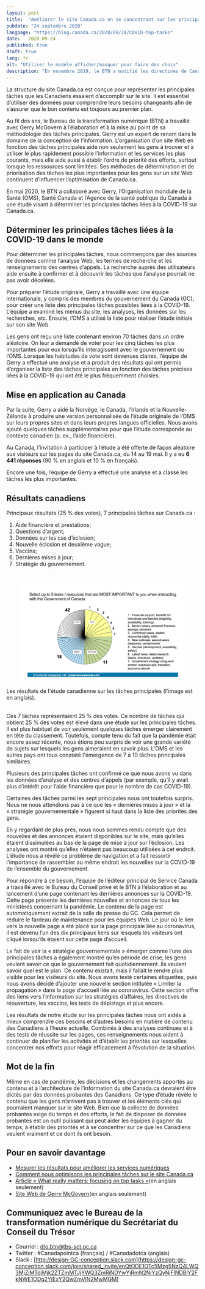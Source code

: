 ```yaml
---
layout: post
title:  "Améliorer le site Canada.ca en se concentrant sur les principales tâches liées à la COVID-19"
pubdate: "24 septembre 2020"
langpage: "https://blog.canada.ca/2020/09/24/COVID-top-tasks"
date:   2020-09-24
published: true
draft: true
lang: fr
alt: "Utiliser le modèle afficher/masquer pour faire des choix"
description: "En novembre 2019, le BTN a modifié les directives de Canada.ca pour permettre l’utilisation du modèle afficher/masquer afin de présenter un choix entre des réponses mutuellement exclusives."
---
```

La structure du site Canada.ca est conçue pour représenter les principales tâches que les Canadiens essaient d’accomplir sur le site. Il est essentiel d’utiliser des données pour comprendre leurs besoins changeants afin de s’assurer que le bon contenu est toujours au premier plan.

Au fil des ans, le Bureau de la transformation numérique (BTN) a travaillé avec Gerry McGovern à l’élaboration et à la mise au point de sa méthodologie des tâches principales. Gerry est un expert de renom dans le domaine de la conception de l’information. L’organisation d’un site Web en fonction des tâches principales aide non seulement les gens à trouver et à utiliser le plus rapidement possible l’information et les services les plus courants, mais elle aide aussi à établir l’ordre de priorité des efforts, surtout lorsque les ressources sont limitées. Ses méthodes de détermination et de priorisation des tâches les plus importantes pour les gens sur un site Web continuent d’influencer l’optimisation de Canada.ca. 
 
En mai 2020, le BTN a collaboré avec Gerry, l’Organisation mondiale de la Santé (OMS), Santé Canada et l’Agence de la santé publique du Canada à une étude visant à déterminer les principales tâches liées à la COVID-19 sur Canada.ca. 

## Déterminer les principales tâches liées à la COVID-19 dans le monde

Pour déterminer les principales tâches, nous commençons par des sources de données comme l’analyse Web, les termes de recherche et les renseignements des centres d’appels. La recherche auprès des utilisateurs aide ensuite à confirmer et à découvrir les tâches que l’analyse pourrait ne pas avoir décelées.

Pour préparer l’étude originale, Gerry a travaillé avec une équipe internationale, y compris des membres du gouvernement du Canada (GC), pour créer une liste des principales tâches possibles liées à la COVID-19. L’équipe a examiné les menus du site, les analyses, les données sur les recherches, etc. Ensuite, l’OMS a utilisé la liste pour réaliser l’étude initiale sur son site Web. 
 
Les gens ont reçu une liste contenant environ 70 tâches dans un ordre aléatoire. On leur a demandé de voter pour les cinq tâches les plus importantes pour eux lorsqu’ils interagissent avec le gouvernement ou l’OMS. Lorsque les habitudes de vote sont devenues claires, l’équipe de Gerry a effectué une analyse et a produit des résultats qui ont permis d’organiser la liste des tâches principales en fonction des tâches précises liées à la COVID-19 qui ont été le plus fréquemment choisies.

## Mise en application au Canada

Par la suite, Gerry a aidé la Norvège, le Canada, l’Irlande et la Nouvelle-Zélande à produire une version personnalisée de l’étude originale de l’OMS sur leurs propres sites et dans leurs propres langues officielles. Nous avons ajouté quelques tâches supplémentaires pour que l’étude corresponde au contexte canadien (p. ex., l’aide financière). 

Au Canada, l’invitation à participer à l’étude a été offerte de façon aléatoire aux visiteurs sur les pages du site Canada.ca, du 14 au 19 mai. Il y a eu **6 441 réponses** (90 % en anglais et 10 % en français). 
 
Encore une fois, l’équipe de Gerry a effectué une analyse et a classé les tâches les plus importantes. 

## Résultats canadiens

Principaux résultats (25 % des votes), 7 principales tâches sur Canada.ca :

1. Aide financière et prestations;     	
2. Questions d’argent;
3. Données sur les cas d’éclosion; 
4. Nouvelle éclosion et deuxième vague;
5. Vaccins;
6. Dernières mises à jour;
7. Stratégie du gouvernement.

<br><figure>
<img class="img-responsive border" alt="Un graphique circulaire montre que 7 tâches ont reçu les 25 % de votes les plus importants. Le graphique montre que les 25 % de votes suivants ont été répartis sur 11 tâches, puis 18 tâches et les 25 % de votes finaux ont été répartis sur 42 tâches."
 src="/images/top-task.png" width="700">
</figure>
<figcaption>Les résultats de l'étude canadienne sur les tâches principales (l'image est en anglais).</figcaption>
<br>

Ces 7 tâches représentaient 25 % des votes. Ce nombre de tâches qui obtient 25 % des votes est élevé dans une étude sur les principales tâches. Il est plus habituel de voir seulement quelques tâches émerger clairement en tête du classement. Toutefois, compte tenu du fait que la pandémie était encore assez récente, nous étions peu surpris de voir une grande variété de sujets sur lesquels les gens aimeraient en savoir plus. L'OMS et les autres pays ont tous constaté l'émergence de 7 à 10 tâches principales similaires.

Plusieurs des principales tâches ont confirmé ce que nous avons vu dans les données d’analyse et des centres d’appels (par exemple, qu’il y avait plus d’intérêt pour l’aide financière que pour le nombre de cas COVID-19).

Certaines des tâches parmi les sept principales nous ont toutefois surpris. Nous ne nous attendions pas à ce que les « dernières mises à jour&nbsp;» et la «&nbsp;stratégie gouvernementale&nbsp;» figurent si haut dans la liste des priorités des gens. 

En y regardant de plus près, nous nous sommes rendu compte que des nouvelles et des annonces étaient disponibles sur le site, mais qu’elles étaient dissimulées au bas de la page de mise à jour sur l’éclosion. Les analyses ont montré qu’elles n’étaient pas beaucoup utilisées à cet endroit. L’étude nous a révélé ce problème de navigation et a fait ressortir l’importance de rassembler au même endroit les nouvelles sur la COVID-19 de l’ensemble du gouvernement.

Pour répondre à ce besoin, l’équipe de l’éditeur principal de Service Canada a travaillé avec le Bureau du Conseil privé et le BTN à l’élaboration et au lancement d’une page contenant les dernières annonces sur la COVID-19. Cette page présente les dernières nouvelles et annonces de tous les ministères concernant la pandémie. Le contenu de la page est automatiquement extrait de la salle de presse du GC. Cela permet de réduire le fardeau de maintenance pour les équipes Web. Le jour où le lien vers la nouvelle page a été placé sur la page principale liée au coronavirus, il est devenu l’un des dix principaux liens sur lesquels les visiteurs ont cliqué lorsqu’ils étaient sur cette page d’accueil.

Le fait de voir la « stratégie gouvernementale&nbsp;» émerger comme l’une des principales tâches a également montré qu’en période de crise, les gens veulent savoir ce que le gouvernement fait quotidiennement. Ils veulent savoir quel est le plan. Ce contenu existait, mais il fallait le rendre plus visible pour les visiteurs du site. Nous avons testé certaines étiquettes, puis nous avons décidé d’ajouter une nouvelle section intitulée «&nbsp;Limiter la propagation » dans la page d’accueil liée au coronavirus. Cette section offre des liens vers l’information sur les stratégies d’affaires, les directives de réouverture, les vaccins, les tests de dépistage et plus encore. 

Les résultats de notre étude sur les principales tâches nous ont aidés à mieux comprendre ces besoins et d’autres besoins en matière de contenu des Canadiens à l’heure actuelle. Combinés à des analyses continues et à des tests de réussite sur les pages, ces renseignements nous aident à continuer de planifier les activités et d’établir les priorités sur lesquelles concentrer nos efforts pour réagir efficacement à l’évolution de la situation. 

## Mot de la fin
 
Même en cas de pandémie, les décisions et les changements apportés au contenu et à l’architecture de l’information du site Canada.ca devraient être dictés par des données probantes des Canadiens. Ce type d’étude révèle le contenu que les gens n’arrivent pas à trouver et les éléments clés qui pourraient manquer sur le site Web. Bien que la collecte de données probantes exige du temps et des efforts, le fait de disposer de données probantes est un outil puissant qui peut aider les équipes à gagner du temps, à établir des priorités et à se concentrer sur ce que les Canadiens veulent vraiment et ce dont ils ont besoin.

## Pour en savoir davantage

* [Mesurer les résultats pour améliorer les services numériques](https://blogue.canada.ca/2018/02/23/Mesurer-r%C3%A9sultats-am%C3%A9liorer-services-num%C3%A9riques.html)
* [Comment nous optimisons les principales tâches sur le site Canada.ca](https://blogue.canada.ca/2017/12/12/apercu-d-optimisation.html)
* [Article « What really matters: focusing on top tasks&nbsp;»](https://alistapart.com/article/what-really-matters-focusing-on-top-tasks)(en anglais seulement)
* [Site Web de Gerry McGovern](http://www.gerrymcgovern.com/)(en anglais seulement)

## Communiquez avec le Bureau de la transformation numérique du Secrétariat du Conseil du Trésor 
* Courriel : [dto.btn@tbs-sct.gc.ca](mailto:dto.btn@tbs-sct.gc.ca)
* Twitter :  #Canadapointca (français) / #Canadadotca (anglais)
* Slack : [http://design-GC-conception.slack.com](https://design-gc-conception.slack.com/join/shared_invite/enQtODE1OTc5Mzg5NzQ4LWQ3MjZjMTdjMjk2ZTZmMTJjYWQ3ZmRiNDYwYjRmN2NjYzQyNjFlNDBlY2FkNWE1ODg2YjExY2QwZmVjN2MwMGM)
